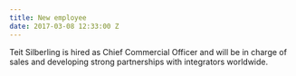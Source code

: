 ```yaml
---
title: New employee
date: 2017-03-08 12:33:00 Z
---
```


Teit Silberling is hired as Chief Commercial Officer and will be in charge of sales and developing strong partnerships with integrators worldwide. 